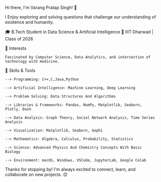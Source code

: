 Hi there, I'm Varang Pratap Singh! 👋

I Enjoy exploring and solving questions that challenge our understanding of existence and humanity.

🎓 B.Tech Student in Data Science & Artificial Intelligence 📍 IIIT Dharwad | Class of 2026

🧠 Interests

	Fascinated by Computer Science, Data Analytics, and intersection of technology with medicine. 

🔧 Skills & Tools

	--> Programming: C++,C,Java,Python

	--> Artificial Intelligence: Machine Learning, Deep Learning

	--> Problem Solving: Data Structures And Algorithms

	--> Libraries & Frameworks: Pandas, NumPy, Matplotlib, Seaborn, Plotly, Dash

	--> Data Analysis: Graph Theory, Social Network Analysis, Time Series Analysis

	--> Visualization: Matplotlib, Seaborn, Gephi

	--> Mathematics: Algebra, Calculus, Probability, Statistics

	--> Science: Advanced Physics And Chemistry Concepts With Basic Biology

	--> Environment: macOS, Windows, VSCode, JupyterLab, Google Colab

Thanks for stopping by! I'm always excited to connect, learn, and collaborate on new projects. 😊
